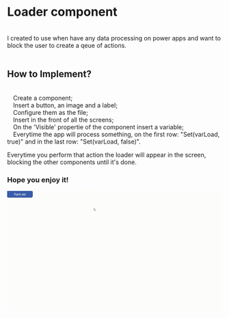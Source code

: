 <h1>Loader component</h1>
<br>I created to use when have any data processing on power apps and want to block the user to create a qeue of actions.
<br><br>
<h2>How to Implement?</h2>
<p>
<br>&emsp;Create a component;
<br>&emsp;Insert a button, an image and a label;
<br>&emsp;Configure them as the file;
<br>&emsp;Insert in the front of all the screens;
<br>&emsp;On the 'Visible' propertie of the component insert a variable;
<br>&emsp;Everytime the app will process something, on the first row: "Set(varLoad, true)" and in the last row: "Set(varLoad, false)".
</p>
Everytime you perform that action the loader will appear in the screen, blocking the other components until it's done.

<h3>Hope you enjoy it!</h3>

![](https://github.com/guiiim/Power-Apps-Components/blob/main/Loader/clip.gif)
